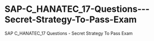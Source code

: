 # SAP-C_HANATEC_17-Questions---Secret-Strategy-To-Pass-Exam
SAP C_HANATEC_17 Questions - Secret Strategy To Pass Exam
